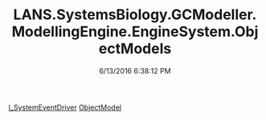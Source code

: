 ﻿---
title: LANS.SystemsBiology.GCModeller.ModellingEngine.EngineSystem.ObjectModels
date: 6/13/2016 6:38:12 PM
---

[I_SystemEventDriver](T-LANS.SystemsBiology.GCModeller.ModellingEngine.EngineSystem.ObjectModels.I_SystemEventDriver.html)
[ObjectModel](T-LANS.SystemsBiology.GCModeller.ModellingEngine.EngineSystem.ObjectModels.ObjectModel.html)

